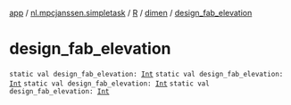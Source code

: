 [app](../../../index.md) / [nl.mpcjanssen.simpletask](../../index.md) / [R](../index.md) / [dimen](index.md) / [design_fab_elevation](.)

# design_fab_elevation

`static val design_fab_elevation: `[`Int`](https://kotlinlang.org/api/latest/jvm/stdlib/kotlin/-int/index.html)
`static val design_fab_elevation: `[`Int`](https://kotlinlang.org/api/latest/jvm/stdlib/kotlin/-int/index.html)
`static val design_fab_elevation: `[`Int`](https://kotlinlang.org/api/latest/jvm/stdlib/kotlin/-int/index.html)
`static val design_fab_elevation: `[`Int`](https://kotlinlang.org/api/latest/jvm/stdlib/kotlin/-int/index.html)